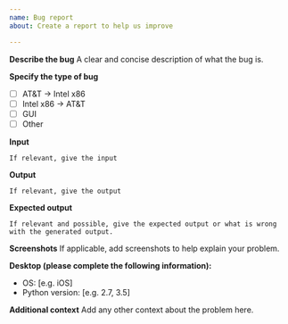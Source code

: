 ```yaml
---
name: Bug report
about: Create a report to help us improve

---
```


**Describe the bug**
A clear and concise description of what the bug is.

**Specify the type of bug**
- [ ] AT&T -> Intel x86
- [ ] Intel x86 -> AT&T
- [ ] GUI
- [ ] Other

**Input**
```
If relevant, give the input
```

**Output**
```
If relevant, give the output
```

**Expected output**
```
If relevant and possible, give the expected output or what is wrong with the generated output.
```

**Screenshots**
If applicable, add screenshots to help explain your problem.

**Desktop (please complete the following information):**
 - OS: [e.g. iOS]
 - Python version: [e.g. 2.7, 3.5]

**Additional context**
Add any other context about the problem here.
